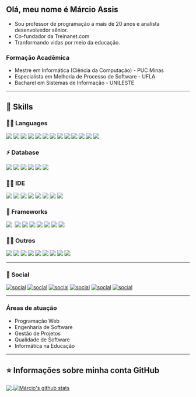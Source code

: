
## Olá, meu nome é <strong>Márcio Assis</strong>
- Sou professor de programação a mais de 20 anos e analista desenvolvedor sênior.<br>
- Co-fundador da Treinanet.com <br>
- Tranformando vidas por meio da educação.<br> 
### Formação Acadêmica
- Mestre em Informática (Ciência da Computação) - PUC Minas
- Especialista em Melhoria de Processo de Software - UFLA
- Bacharel em Sistemas de Informação - UNILESTE

---
## 🚀 Skills
### 👩‍💻 Languages 
<img src="https://img.shields.io/badge/HTML5-E34F26?style=for-the-badge&logo=html5&logoColor=white" /> <img src="https://img.shields.io/badge/CSS3-1572B6?style=for-the-badge&logo=css3&logoColor=white" /> 
<img src="https://img.shields.io/badge/JavaScript-F7DF1E?style=for-the-badge&logo=javascript&logoColor=black" /> 
<img src="https://img.shields.io/badge/TypeScript-007ACC?style=for-the-badge&logo=typescript&logoColor=white" /> 
<img src="https://img.shields.io/badge/C-00599C?style=for-the-badge&logo=c&logoColor=white" /> 
<img src="https://img.shields.io/badge/C%2B%2B-00599C?style=for-the-badge&logo=c%2B%2B&logoColor=white" /> 
<img src="https://img.shields.io/badge/C%23-239120?style=for-the-badge&logo=c-sharp&logoColor=white" /> 
<img src="https://img.shields.io/badge/Java-ED8B00?style=for-the-badge&logo=java&logoColor=white" /> 
<img src="https://img.shields.io/badge/PHP-777BB4?style=for-the-badge&logo=php&logoColor=white" />
<img src="https://img.shields.io/badge/Perl-39457E?style=for-the-badge&logo=perl&logoColor=white" />
<img src="https://img.shields.io/badge/json-5E5C5C?style=for-the-badge&logo=json&logoColor=white" /> 
<img src="https://img.shields.io/badge/LaTeX-47A141?style=for-the-badge&logo=LaTeX&logoColor=white" /> 
<img src="https://img.shields.io/badge/shell_script-%23121011.svg?style=for-the-badge&logo=gnu-bash&logoColor=white" />

### ⚡ Database
<img src="https://img.shields.io/badge/MySQL-00000F?style=for-the-badge&logo=mysql&logoColor=white" /> <img src="https://img.shields.io/badge/PostgreSQL-316192?style=for-the-badge&logo=postgresql&logoColor=white" /> 
<img src="https://img.shields.io/badge/SQLite-07405E?style=for-the-badge&logo=sqlite&logoColor=white" /> 
<img src="https://img.shields.io/badge/Microsoft%20SQL%20Sever-CC2927?style=for-the-badge&logo=microsoft%20sql%20server&logoColor=white" /> 
<img src="https://img.shields.io/badge/MariaDB-003545?style=for-the-badge&logo=mariadb&logoColor=white" /> 
<img src="https://img.shields.io/badge/oracle-%23F00000.svg?style=for-the-badge&logo=oracle&logoColor=white" />

### 👩‍💻 IDE
<img src="https://img.shields.io/badge/Visual_Studio_Code-0078D4?style=for-the-badge&logo=visual%20studio%20code&logoColor=white" /> <img src="https://img.shields.io/badge/Visual_Studio-5C2D91?style=for-the-badge&logo=visual%20studio&logoColor=white" /> 
<img src="https://img.shields.io/badge/NetBeansIDE-1B6AC6.svg?style=for-the-badge&logo=apache-netbeans-ide&logoColor=white" /> 
<img src="https://img.shields.io/badge/Eclipse-2C2255?style=for-the-badge&logo=eclipse&logoColor=white" /> 
<img src="https://img.shields.io/badge/sublime_text-%23575757.svg?&style=for-the-badge&logo=sublime-text&logoColor=important" />
<img src="https://img.shields.io/badge/phpstorm-143?style=for-the-badge&logo=phpstorm&logoColor=black&color=black&labelColor=darkorchid"/>
<img src="https://img.shields.io/badge/Notepad++-90E59A.svg?style=for-the-badge&logo=notepad%2B%2B&logoColor=black" />
<img src="https://img.shields.io/badge/Atom-%2366595C.svg?style=for-the-badge&logo=atom&logoColor=white" />

### 🚀 Frameworks
<img src="https://img.shields.io/badge/node.js-%2343853D.svg?style=for-the-badge&logo=node.js&logoColor=white" /> <img src="" />
<img src="https://img.shields.io/badge/vuejs-%2335495e.svg?style=for-the-badge&logo=vuedotjs&logoColor=%234FC08D" />
<img src="https://img.shields.io/badge/angular-%23DD0031.svg?style=for-the-badge&logo=angular&logoColor=white" />
<img src="https://img.shields.io/badge/angular.js-%23E23237.svg?style=for-the-badge&logo=angularjs&logoColor=white" />
<img src="https://img.shields.io/badge/bootstrap-%23563D7C.svg?style=for-the-badge&logo=bootstrap&logoColor=white" />
<img src="https://img.shields.io/badge/jquery-%230769AD.svg?style=for-the-badge&logo=jquery&logoColor=white" />
<img src="https://img.shields.io/badge/laravel-%23FF2D20.svg?style=for-the-badge&logo=laravel&logoColor=white" />
<img src="https://img.shields.io/badge/.NET-5C2D91?style=for-the-badge&logo=.net&logoColor=white" />

### 👨‍💻 Outros
<img src="https://img.shields.io/badge/apache-%23D42029.svg?style=for-the-badge&logo=apache&logoColor=white" /> <img src="https://img.shields.io/badge/WordPress-%23117AC9.svg?style=for-the-badge&logo=WordPress&logoColor=white" />
<img src="https://img.shields.io/badge/github-%23121011.svg?style=for-the-badge&logo=github&logoColor=white" />
<img src="https://img.shields.io/badge/Trello-%23026AA7.svg?style=for-the-badge&logo=Trello&logoColor=white" />
<img src="https://img.shields.io/badge/figma-%23F24E1E.svg?style=for-the-badge&logo=figma&logoColor=white" />
<img src="https://img.shields.io/badge/Canva-%2300C4CC.svg?style=for-the-badge&logo=Canva&logoColor=white" />
<img src="https://img.shields.io/badge/Prezi-%23000000.svg?style=for-the-badge&logo=Prezi&logoColor=white" />
<img src="https://img.shields.io/badge/Notion-%23000000.svg?style=for-the-badge&logo=notion&logoColor=white" />
<img src="https://img.shields.io/badge/-Stackoverflow-FE7A16?style=for-the-badge&logo=stack-overflow&logoColor=white" />

---
### 💬 Social
[![social](https://img.shields.io/badge/Instagram-E4405F?style=for-the-badge&logo=instagram&logoColor=white)](https://www.instagram.com/profmarcioassis/)
[![social](https://img.shields.io/badge/Facebook-1877F2?style=for-the-badge&logo=facebook&logoColor=white)](https://www.facebook.com/profmarcioassis/)
[![social](https://img.shields.io/badge/LinkedIn-0077B5?style=for-the-badge&logo=linkedin&logoColor=white)](https://www.linkedin.com/in/profmarcioassis/)
[![social](https://img.shields.io/badge/YouTube-FF0000?style=for-the-badge&logo=youtube&logoColor=white)](https://www.youtube.com/channel/UC6dcft0plmftQcYNc6_bQOw)
[![social](https://img.shields.io/badge/GitHub-100000?style=for-the-badge&logo=github&logoColor=white)](https://github.com/assismiranda)
[![social](https://img.shields.io/badge/Gmail-D14836?style=for-the-badge&logo=gmail&logoColor=white)](mailto:profmarcioassis@gmail.com)

---
### Áreas de atuação
- Programação Web
- Engenharia de Software
- Gestão de Projetos
- Qualidade de Software
- Informática na Educação


---
## ⭐ Informações sobre minha conta GitHub
<a href="https://github.com/assismiranda">
  <img align="center" src="https://github-readme-stats.vercel.app/api/top-langs/?username=profmarcioassis&theme=light&hide_langs_below=1" />
</a>
<a href="https://github.com/assismiranda">
 <img align="center" src="https://github-readme-stats.vercel.app/api?username=profmarcioassis&show_icons=true&theme=light&line_height=27" alt="Márcio's github stats"/>
</a>


